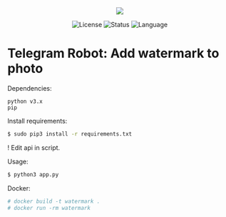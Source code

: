 <div align="center"><img src="https://github.com/siruidops/watermark_robot/raw/main/.tmp/text.gif"/>

![License](https://img.shields.io/badge/license-GPL-blue) ![Status](https://img.shields.io/badge/state-success-cyan) ![Language](https://img.shields.io/badge/language-Python-purple)
</div>

# Telegram Robot: Add watermark to photo

Dependencies:
```
python v3.x
pip
```

Install requirements:
``` bash
$ sudo pip3 install -r requirements.txt
```

! Edit api in script.

Usage:
``` bash
$ python3 app.py
```

Docker:
``` bash
# docker build -t watermark .
# docker run -rm watermark
```
